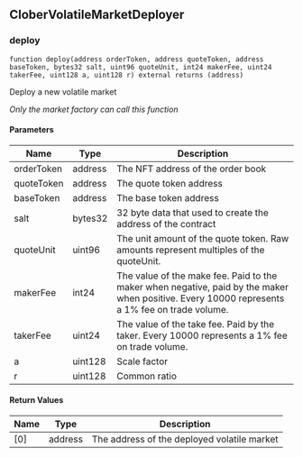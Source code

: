 ## CloberVolatileMarketDeployer

### deploy

```solidity
function deploy(address orderToken, address quoteToken, address baseToken, bytes32 salt, uint96 quoteUnit, int24 makerFee, uint24 takerFee, uint128 a, uint128 r) external returns (address)
```

Deploy a new volatile market

_Only the market factory can call this function_

#### Parameters

| Name | Type | Description |
| ---- | ---- | ----------- |
| orderToken | address | The NFT address of the order book |
| quoteToken | address | The quote token address |
| baseToken | address | The base token address |
| salt | bytes32 | 32 byte data that used to create the address of the contract |
| quoteUnit | uint96 | The unit amount of the quote token. Raw amounts represent multiples of the quoteUnit. |
| makerFee | int24 | The value of the make fee. Paid to the maker when negative, paid by the maker when positive. Every 10000 represents a 1% fee on trade volume. |
| takerFee | uint24 | The value of the take fee. Paid by the taker. Every 10000 represents a 1% fee on trade volume. |
| a | uint128 | Scale factor |
| r | uint128 | Common ratio |

#### Return Values

| Name | Type | Description |
| ---- | ---- | ----------- |
| [0] | address | The address of the deployed volatile market |

